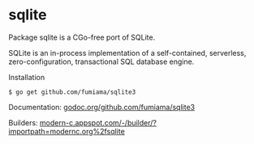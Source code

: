 # sqlite

Package sqlite is a CGo-free port of SQLite.

SQLite is an in-process implementation of a self-contained, serverless,
zero-configuration, transactional SQL database engine.

Installation

    $ go get github.com/fumiama/sqlite3

Documentation: [godoc.org/github.com/fumiama/sqlite3](http://godoc.org/github.com/fumiama/sqlite3)

Builders: [modern-c.appspot.com/-/builder/?importpath=modernc.org%2fsqlite](https://modern-c.appspot.com/-/builder/?importpath=modernc.org%2fsqlite)
